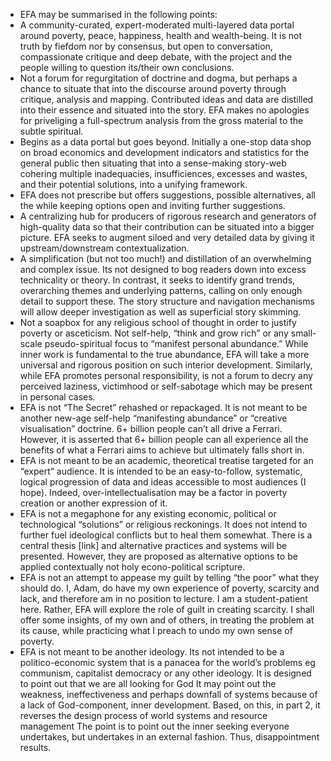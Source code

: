- EFA may be summarised in the following points:
- A community-curated, expert-moderated multi-layered data portal around poverty, peace, happiness, health and wealth-being. It is not truth by fiefdom nor by consensus, but open to conversation, compassionate critique and deep debate, with the project and the people willing to question its/their own conclusions.
- Not a forum for regurgitation of doctrine and dogma, but perhaps a chance to situate that into the discourse around poverty through critique, analysis and mapping. Contributed ideas and data are distilled into their essence and situated into the story. EFA makes no apologies for priveliging a full-spectrum analysis from the gross material to the subtle spiritual.
- Begins as a data portal but goes beyond. Initially a one-stop data shop on broad economics and development indicators and statistics for the general public then situating that into a sense-making story-web cohering multiple inadequacies, insufficiences, excesses and wastes, and their potential solutions, into a unifying framework.
- EFA does not prescribe but offers suggestions, possible alternatives, all the while keeping options open and inviting further suggestions.
- A centralizing hub for producers of rigorous research and generators of high-quality data so that their contribution can be situated into a bigger picture. EFA seeks to augment siloed and very detailed data by giving it upstream/downstream contextualization.
- A simplification (but not too much!) and distillation of an overwhelming and complex issue. Its not designed to bog readers down into excess technicality or theory. In contrast, it seeks to identify grand trends, overarching themes and underlying patterns, calling on only enough detail to support these. The story structure and navigation mechanisms will allow deeper investigation as well as superficial story skimming.
- Not a soapbox for any religious school of thought in order to justify poverty or asceticism. Not self-help, “think and grow rich” or any small-scale pseudo-spiritual focus to “manifest personal abundance.” While inner work is fundamental to the true abundance, EFA will take a more universal and rigorous position on such interior development. Similarly, while EFA promotes personal responsibility, is not a forum to decry any perceived laziness, victimhood or self-sabotage which may be present in personal cases.
- EFA is not “The Secret” rehashed or repackaged. It is not meant to be another new-age self-help “manifesting abundance” or “creative visualisation” doctrine. 6+ billion people can’t all drive a Ferrari. However, it is asserted that 6+ billion people can all experience all the benefits of what a Ferrari aims to achieve but ultimately falls short in.
- EFA is not meant to be an academic, theoretical treatise targeted for an “expert” audience. It is intended to be an easy-to-follow, systematic, logical progression of data and ideas accessible to most audiences (I hope). Indeed, over-intellectualisation may be a factor in poverty creation or another expression of it.
- EFA is not a megaphone for any existing economic, political or technological “solutions” or religious reckonings. It does not intend to further fuel ideological conflicts but to heal them somewhat. There is a central thesis [link] and alternative practices and systems will be presented. However, they are proposed as alternative options to be applied contextually not holy econo-political scripture.
- EFA is not an attempt to appease my guilt by telling “the poor” what they should do. I, Adam, do have my own experience of poverty, scarcity and lack, and therefore am in no position to lecture. I am a student-patient here. Rather, EFA will explore the role of guilt in creating scarcity. I shall offer some insights, of my own and of others, in treating the problem at its cause, while practicing what I preach to undo my own sense of poverty.
- EFA is not meant to be another ideology.  Its not intended to be a politico-economic system that is a panacea for the world’s problems eg communism, capitalist democracy or any other ideology. It is designed to point out that we are all looking for God It may point out the weakness, ineffectiveness and perhaps downfall of systems because of a lack of God-component, inner development. Based, on this, in part 2, it reverses the design process of world systems and resource management The point is to point out the inner seeking everyone undertakes, but undertakes in an external fashion. Thus, disappointment results.